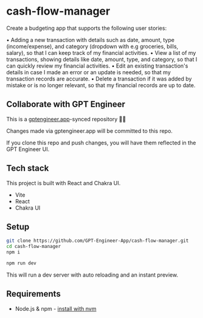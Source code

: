 # cash-flow-manager

Create a budgeting app that supports the following user stories:

• Adding a new transaction with details such as date, amount, type
(income/expense), and category (dropdown with e.g groceries, bills, salary), so that I can
keep track of my financial activities.
• View a list of my transactions, showing details like date, amount, type, and
category, so that I can quickly review my financial activities.
• Edit an existing transaction's details in case I made an error or an update is
needed, so that my transaction records are accurate.
• Delete a transaction if it was added by mistake or is no longer relevant, so that
my financial records are up to date.


## Collaborate with GPT Engineer

This is a [gptengineer.app](https://gptengineer.app)-synced repository 🌟🤖

Changes made via gptengineer.app will be committed to this repo.

If you clone this repo and push changes, you will have them reflected in the GPT Engineer UI.

## Tech stack

This project is built with React and Chakra UI.

- Vite
- React
- Chakra UI

## Setup

```sh
git clone https://github.com/GPT-Engineer-App/cash-flow-manager.git
cd cash-flow-manager
npm i
```

```sh
npm run dev
```

This will run a dev server with auto reloading and an instant preview.

## Requirements

- Node.js & npm - [install with nvm](https://github.com/nvm-sh/nvm#installing-and-updating)
